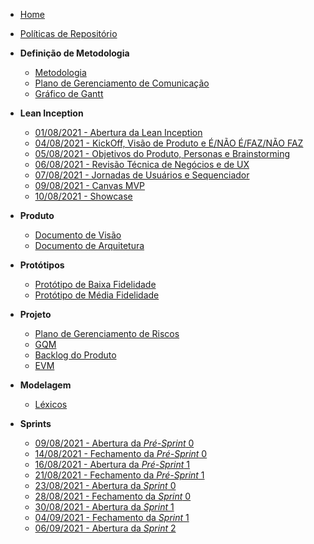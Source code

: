 <!-- docs/_sidebar.md -->
- [Home](/)
- [Políticas de Repositório](/Policies/Policies.md)

- **Definição de Metodologia**
  - [Metodologia](/Project/Methodology.md)
  - [Plano de Gerenciamento de Comunicação](/Project/CommunicationPlan.md)
  - [Gráfico de Gantt](/Project/GanttChartSchedule.md)

- **Lean Inception**
  - [01/08/2021 - Abertura da Lean Inception](/LeanInception/Meetings/31072021LeanInceptionPlanning.md)
  - [04/08/2021 - KickOff, Visão de Produto e É/NÃO É/FAZ/NÃO FAZ](/LeanInception/Meetings/04082021LeanInception.md)
  - [05/08/2021 - Objetivos do Produto, Personas e Brainstorming](/LeanInception/Meetings/05082021LeanInception.md)
  - [06/08/2021 - Revisão Técnica de Negócios e de UX](/LeanInception/Meetings/06082021LeanInception.md)
  - [07/08/2021 - Jornadas de Usuários e Sequenciador](/LeanInception/Meetings/07082021LeanInception.md)
  - [09/08/2021 - Canvas MVP](/LeanInception/Meetings/09082021LeanInception.md)
  - [10/08/2021 - Showcase](/LeanInception/Meetings/10082021LeanInception.md)

- **Produto**
  - [Documento de Visão](/Product/VisionDocument.md)
  - [Documento de Arquitetura](/Product/ArchitectureDocument.md)

- **Protótipos**
  - [Protótipo de Baixa Fidelidade](/Project/LowFidelityPrototype.md)
  - [Protótipo de Média Fidelidade](/Project/MediumFidelityPrototype.md)

- **Projeto**
  - [Plano de Gerenciamento de Riscos](/Project/RiskPlan.md)
  - [GQM](/Project/GQM.md)
  - [Backlog do Produto](/Product/ProductBacklog.md)
  - [EVM](/Project/EarnedValueManagement.md)

- **Modelagem**
  - [Léxicos](/Lexis/Lexis.md)

- **Sprints**
  - [09/08/2021 - Abertura da *Pré-Sprint* 0](/Sprints/Pré-Sprints/09082021PréSprint0Opening.md)
  - [14/08/2021 - Fechamento da *Pré-Sprint* 0](/Sprints/Pré-Sprints/14082021PréSprint0Closure.md)
  - [16/08/2021 - Abertura da *Pré-Sprint* 1](/Sprints/Pré-Sprints/16082021PréSprint1Opening.md) 
  - [21/08/2021 - Fechamento da *Pré-Sprint* 1](/Sprints/Pré-Sprints/21082021PréSprint1Closure.md)
  - [23/08/2021 - Abertura da *Sprint* 0](/Sprints/Sprint0/23082021Sprint0Opening.md)
  - [28/08/2021 - Fechamento da *Sprint* 0](/Sprints/Sprint0/28082021Sprint0Closure.md)
  - [30/08/2021 - Abertura da *Sprint* 1](/Sprints/Sprint1/30082021Sprint1Opening.md)
  - [04/09/2021 - Fechamento da *Sprint* 1](/Sprints/Sprint1/04092021Sprint1Closure.md)
  - [06/09/2021 - Abertura da *Sprint* 2](/Sprints/Sprint2/06092021Sprint2Opening.md)